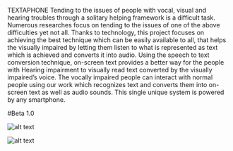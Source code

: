 ﻿TEXTAPHONE
Tending to the issues of people with vocal, visual and hearing troubles through a solitary helping framework is a difficult task. Numerous researches focus on tending to the issues of one of the above difficulties yet not all. Thanks to technology, this project focuses on achieving the best technique which can be easily available to all, that helps the visually impaired by letting them listen to what is represented as text which is achieved and converts it into audio. Using the speech to text conversion technique, on-screen text provides a better way for the people with Hearing impairment to visually read text converted by the visually impaired’s voice. The vocally impaired people can interact with normal people using our work which recognizes text and converts them into on-screen text as well as audio sounds. This single unique system is powered by any smartphone. 


#Beta 1.0

![alt text](https://i.imgur.com/fB7O8XK.png)

![alt text](https://i.imgur.com/y2UMWTf.png)



